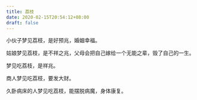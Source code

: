 ```yaml
---
title: 荔枝
date: 2020-02-15T20:54:12+08:00
draft: false
---
```


小伙子梦见荔枝，是好预兆，婚姻幸福。

姑娘梦见荔枝，是不祥之兆，父母会把自己嫁给一个无能之辈，毁了自己的一生。

梦见吃荔枝，是祥兆。

商人梦见吃荔枝，要发大财。

久卧病床的人梦见吃荔枝，能摆脱病魔，身体康复。